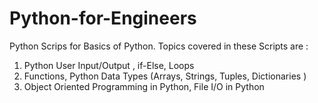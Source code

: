 # Python-for-Engineers
Python Scrips for Basics of Python. Topics covered in these Scripts are :
1. Python User Input/Output , if-Else, Loops
2. Functions, Python Data Types (Arrays, Strings, Tuples, Dictionaries )
3. Object Oriented Programming in Python, File I/O in Python 

